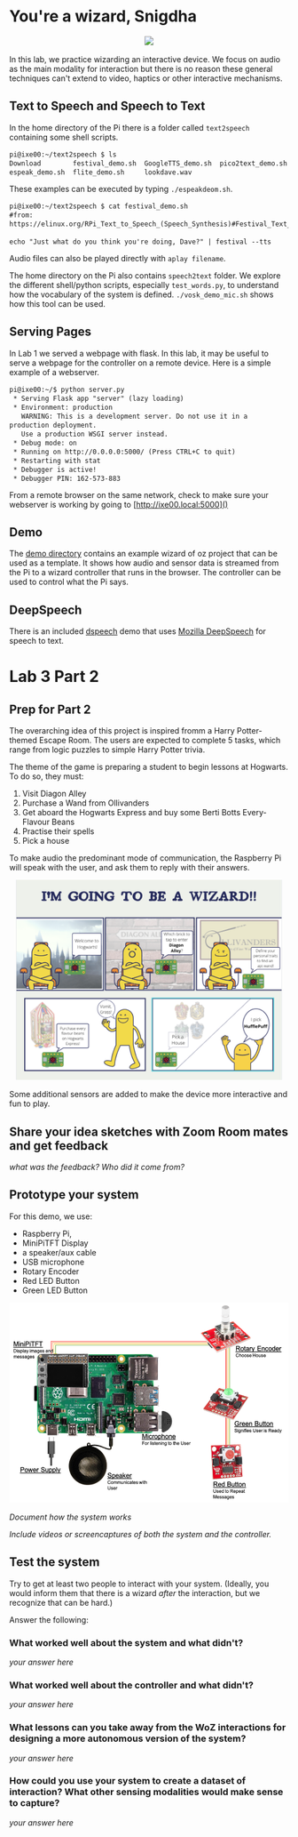 # You're a wizard, Snigdha

<p align="center"><img src="https://pbs.twimg.com/media/Cen7qkHWIAAdKsB.jpg" height="400"></p>

In this lab, we practice wizarding an interactive device. We focus on audio as the main modality for interaction but there is no reason these general techniques can't extend to video, haptics or other interactive mechanisms. 

## Text to Speech and Speech to Text

In the home directory of the Pi there is a folder called `text2speech` containing some shell scripts.

```
pi@ixe00:~/text2speech $ ls
Download        festival_demo.sh  GoogleTTS_demo.sh  pico2text_demo.sh
espeak_demo.sh  flite_demo.sh     lookdave.wav
```

These examples can be executed by typing 
`./espeakdeom.sh`.

```
pi@ixe00:~/text2speech $ cat festival_demo.sh 
#from: https://elinux.org/RPi_Text_to_Speech_(Speech_Synthesis)#Festival_Text_to_Speech

echo "Just what do you think you're doing, Dave?" | festival --tts
```

Audio files can also be played directly with `aplay filename`.

The home directory on the Pi also contains `speech2text` folder. We explore the different shell/python scripts, especially `test_words.py`, to understand how the vocabulary of the system is defined. `./vosk_demo_mic.sh` shows how this tool can be used.

## Serving Pages

In Lab 1 we served a webpage with flask. In this lab, it may be useful to serve a webpage for the controller on a remote device. Here is a simple example of a webserver.

```
pi@ixe00:~/$ python server.py
 * Serving Flask app "server" (lazy loading)
 * Environment: production
   WARNING: This is a development server. Do not use it in a production deployment.
   Use a production WSGI server instead.
 * Debug mode: on
 * Running on http://0.0.0.0:5000/ (Press CTRL+C to quit)
 * Restarting with stat
 * Debugger is active!
 * Debugger PIN: 162-573-883
```
From a remote browser on the same network, check to make sure your webserver is working by going to [http://ixe00.local:5000]()

## Demo

The [demo directory](./demo) contains an example wizard of oz project that can be used as a template. It shows how audio and sensor data is streamed from the Pi to a wizard controller that runs in the browser. The controller can be used to control what the Pi says.

## DeepSpeech

There is an included [dspeech](.dspeech) demo that uses [Mozilla DeepSpeech](https://github.com/mozilla/DeepSpeech) for speech to text. 


# Lab 3 Part 2

## Prep for Part 2

The overarching idea of this project is inspired fromm a Harry Potter-themed Escape Room. The users are expected to complete 5 tasks, which range from logic puzzles to simple Harry Potter trivia. 

The theme of the game is preparing a student to begin lessons at Hogwarts. To do so, they must:
1. Visit Diagon Alley
1. Purchase a Wand from Ollivanders
1. Get aboard the Hogwarts Express and buy some Berti Botts Every-Flavour Beans
1. Practise their spells
1. Pick a house

To make audio the predominant mode of communication, the Raspberry Pi will speak with the user, and ask them to reply with their answers. 

<p align="center"><img src="https://github.com/singhaniasnigdha/Interactive-Lab-Hub/blob/Spring2021/Lab%203/imgs/sketch.png" height="360" /></p>

Some additional sensors are added to make the device more interactive and fun to play.

## Share your idea sketches with Zoom Room mates and get feedback

*what was the feedback? Who did it come from?*

## Prototype your system
For this demo, we use: 
* Raspberry Pi, 
* MiniPiTFT Display
* a speaker/aux cable 
* USB microphone
* Rotary Encoder
* Red LED Button
* Green LED Button

<p align="center"><img src="https://github.com/singhaniasnigdha/Interactive-Lab-Hub/blob/Spring2021/Lab%203/imgs/schematic.png" height="360" /></p>

*Document how the system works*

*Include videos or screencaptures of both the system and the controller.*

## Test the system
Try to get at least two people to interact with your system. (Ideally, you would inform them that there is a wizard _after_ the interaction, but we recognize that can be hard.)

Answer the following:

### What worked well about the system and what didn't?
*your answer here*

### What worked well about the controller and what didn't?

*your answer here*

### What lessons can you take away from the WoZ interactions for designing a more autonomous version of the system?

*your answer here*


### How could you use your system to create a dataset of interaction? What other sensing modalities would make sense to capture?

*your answer here*

